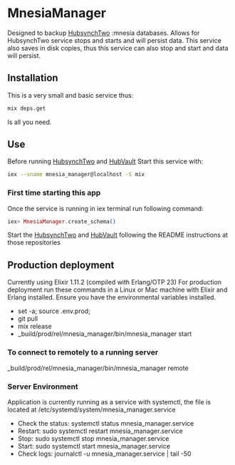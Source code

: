 # MnesiaManager
Designed to backup [HubsynchTwo](https://github.com/ErinHivelociy/hubsynch_two) :mnesia databases. 
Allows for  HubsynchTwo service stops and starts and will persist data.
This service also saves in disk copies, thus this service can also stop and start and data will persist.

## Installation
This is a very small and basic service thus:
```bash
mix deps.get
``` 
Is all you need.

## Use
Before running [HubsynchTwo](https://github.com/ErinHivelociy/hubsynch_two) and [HubVault](https://github.com/ErinHivelociy/hub-vault)
Start this service with:
```bash
iex --sname mnesia_manager@localhost -S mix
```

### First time starting this app
Once the service is running in iex terminal run following command:
```elixir
iex> MnesiaManager.create_schema()
```
Start the [HubsynchTwo](https://github.com/ErinHivelociy/hubsynch_two) and [HubVault](https://github.com/ErinHivelociy/hub-vault)
following the README instructions at those repositories 

## Production deployment
Currently using Elixir 1.11.2 (compiled with Erlang/OTP 23)
For production deployment run these commands in a Linux or Mac machine with Elixir and Erlang installed.
Ensure you have the environmental variables installed.

- set -a; source .env.prod;
- git pull
- mix release
- _build/prod/rel/mnesia_manager/bin/mnesia_manager start

### To connect to remotely to a running server
_build/prod/rel/mnesia_manager/bin/mnesia_manager remote

### Server Environment
Application is currently running as a service with systemctl, the file is located at /etc/systemd/system/mnesia_manager.service
- Check the status: systemctl status mnesia_manager.service
- Restart: sudo systemctl restart mnesia_manager.service
- Stop: sudo systemctl stop mnesia_manager.service
- Start: sudo systemctl start mnesia_manager.service
- Check logs: journalctl -u mnesia_manager.service | tail -50
